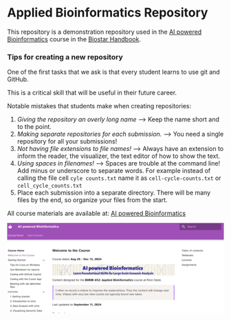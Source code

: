 # Applied Bioinformatics Repository

This repository is a demonstration repository used in the [AI powered Bioinformatics][appbio-link] course in the [Biostar Handbook][handbook].

[handbook]: https://www.biostarhandbook.com
[appbio-link]: https://www.biostarhandbook.com/appbio/

[appbio-page]: img/appbio-page.png

### Tips for creating a new repository

One of the first tasks that we ask is that every student learns to use git and GitHub. 

This is a critical skill that will be useful in their future career. 

Notable mistakes that students make when creating repositories:

1. *Giving the repository an overly long name* --> Keep the name short and to the point.
1. *Making separate repositories for each submission.*  --> You need  a single repository for all your submissions!
2. *Not having file extensions to file names!* --> Always have an extension to inform the reader, the visualizer, the text editor of how to show the text.
3. *Using spaces in filenames!* --> Spaces are trouble at the command line! Add minus or underscore to separate words. For example instead of calling the file cell `cyle counts.txt` name it as `cell-cycle-counts.txt` or `cell_cycle_counts.txt `
4. Place each submission into a separate directory. There will be many files by the end, so organize your files from the start.

All course materials are available at: [AI powered Bioinformatics](https://www.biostarhandbook.com/appbio/)

[![Bioinformatics Course Banner][appbio-page]][appbio-link]